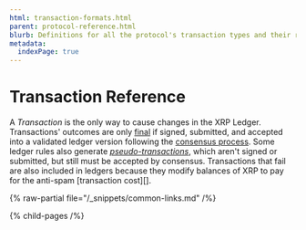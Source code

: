 ```yaml
---
html: transaction-formats.html
parent: protocol-reference.html
blurb: Definitions for all the protocol's transaction types and their results.
metadata:
  indexPage: true
---
```

# Transaction Reference

A _Transaction_ is the only way to cause changes in the XRP Ledger. Transactions' outcomes are only [final](../../../concepts/transactions/finality-of-results/index.md) if signed, submitted, and accepted into a validated ledger version following the [consensus process](../../../concepts/consensus-protocol/index.md). Some ledger rules also generate _[pseudo-transactions](pseudo-transaction-types/pseudo-transaction-types.md)_, which aren't signed or submitted, but still must be accepted by consensus. Transactions that fail are also included in ledgers because they modify balances of XRP to pay for the anti-spam [transaction cost][].

{% raw-partial file="/_snippets/common-links.md" /%}


{% child-pages /%}
